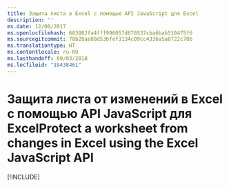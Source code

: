```yaml
---
title: Защита листа в Excel с помощью API JavaScript для Excel
description: ''
ms.date: 12/08/2017
ms.openlocfilehash: 683082fa4fff996057d678537cba6bab510475f6
ms.sourcegitcommit: 78b28ae88d53bfef3134c09cc4336a5a8722c70b
ms.translationtype: HT
ms.contentlocale: ru-RU
ms.lasthandoff: 09/03/2018
ms.locfileid: "19438461"
---
```

# <a name="protect-a-worksheet-from-changes-in-excel-using-the-excel-javascript-api"></a><span data-ttu-id="7f588-102">Защита листа от изменений в Excel с помощью API JavaScript для Excel</span><span class="sxs-lookup"><span data-stu-id="7f588-102">Protect a worksheet from changes in Excel using the Excel JavaScript API</span></span>

[!INCLUDE[](../includes/excel-tutorial-protect-worksheet.md)]
